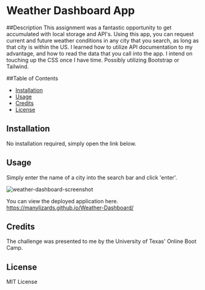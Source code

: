 # Weather Dashboard App

##Description
This assignment was a fantastic opportunity to get accumulated with local storage and API's. Using this app, you can request current and future weather conditions in any city that you search, as long as that city is within the US. I learned how to utilize API documentation to my advantage, and how to read the data that you call into the app. I intend on touching up the CSS once I have time. Possibly utilizing Bootstrap or Tailwind.

##Table of Contents
- [Installation](#installation)
- [Usage](#usage)
- [Credits](#credits)
- [License](#license)

## Installation

No installation required, simply open the link below.

## Usage
Simply enter the name of a city into the search bar and click 'enter'.

![weather-dashboard-screenshot](https://user-images.githubusercontent.com/96992560/197923021-e5091319-f871-4822-94f9-63ca0ae449a6.png)


You can view the deployed application here. https://manylizards.github.io/Weather-Dashboard/ 

## Credits

The challenge was presented to me by the University of Texas' Online Boot Camp.

## License

MIT License

